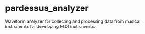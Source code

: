 # pardessus_analyzer
Waveform analyzer for collecting and processing data from musical instruments for developing MIDI instruments.
